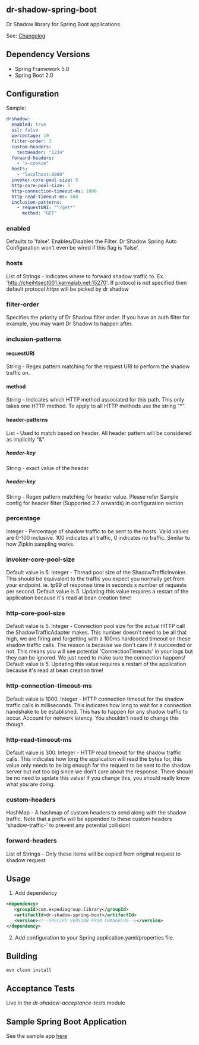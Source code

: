 ## dr-shadow-spring-boot

Dr Shadow library for Spring Boot applications.

See: [Changelog](CHANGELOG.md)

## Dependency Versions
* Spring Framework 5.0
* Spring Boot 2.0

## Configuration

Sample:
```yaml
drshadow:
  enabled: true
  ssl: false
  percentage: 10
  filter-order: 3
  custom-headers:
    testHeader: "1234"
  forward-headers:
    - "x-cookie"
  hosts:
    - "localhost:8080"
  invoker-core-pool-size: 5
  http-core-pool-size: 5
  http-connection-timeout-ms: 1000
  http-read-timeout-ms: 500
  inclusion-patterns:
    - requestURI: "^/get*"
      method: "GET"
```
### enabled
Defaults to 'false'. Enables/Disables the Filter. Dr Shadow Spring Auto Configuration won't even be wired if this flag is 'false'.

### hosts
List of Strings - Indicates where to forward shadow traffic to. Ex. 'http://cheihtsect001.karmalab.net:15270'. If protocol is not specified then default protocol *https* will be picked by dr shadow

### filter-order
Specifies the priority of Dr Shadow filter order. If you have an auth filter for example, you may want Dr Shadow to happen after.

### inclusion-patterns
#### requestURI
String - Regex pattern matching for the request URI to perform the shadow traffic on.
#### method
String - Indicates which HTTP method associated for this path. This only takes one HTTP method. To apply to all HTTP methods use the string "*".
#### header-patterns
List - Used to match based on header. All header pattern will be considered as implicitly "&".
##### header-key
String - exact value of the header
##### header-key
String - Regex pattern matching for header value. Please refer Sample config for header filter (Supported 2.7 onwards) in configuration section

### percentage
Integer - Percentage of shadow traffic to be sent to the hosts. Valid values are 0-100 inclusive. 100 indicates all traffic, 0 indicates no traffic. Similar to how Zipkin sampling works.

### invoker-core-pool-size
Default value is 5. Integer - Thread pool size of the ShadowTrafficInvoker. This should be equivalent to the traffic you expect you normally get from your endpoint. ie. tp99 of response time in seconds x number of requests per second. Default value is 5. Updating this value requires a restart of the application because it's read at bean creation time!

### http-core-pool-size
Default value is 5. Integer - Connection pool size for the actual HTTP call the ShadowTrafficAdapter makes. This number doesn't need to be all that high, we are firing and forgetting with a 100ms hardcoded timeout on these shadow traffic calls. The reason is because we don't care if it succeeded or not. This means you will see potential 'ConnectionTimeouts' in your logs but they can be ignored. We just need to make sure the connection happens! Default value is 5. Updating this value requires a restart of the application because it's read at bean creation time!

### http-connection-timeout-ms
Default value is 1000. Integer - HTTP connection timeout for the shadow traffic calls in milliseconds. This indicates how long to wait for a connection handshake to be established. This has to happen for any shadow traffic to occur. Account for network latency. You shouldn't need to change this though.

### http-read-timeout-ms
Default value is 300. Integer - HTTP read timeout for the shadow traffic calls. This indicates how long the application will read the bytes for, this value only needs to be big enough for the request to be sent to the shadow server but not too big since we don't care about the response. There should be no need to update this value! If you change this, you should really know what you are doing.

### custom-headers
HashMap - A hashmap of custom headers to send along with the shadow traffic. Note that a prefix will be appended to these custom headers 'shadow-traffic-' to prevent any potential collision!

### forward-headers
List of Strings - Only these items will be copied from original request to shadow request

## Usage
1. Add dependency
```xml
<dependency>
   <groupId>com.expediagroup.library</groupId>
   <artifactId>dr-shadow-spring-boot</artifactId>
   <version><!--SPECIFY VERSION FROM CHANGELOG--></version>
</dependency>
```
2. Add configuration to your Spring application.yaml/properties file.

## Building
```bash
mvn clean install
```

## Acceptance Tests
Live in the *dr-shadow-acceptance-tests* module

## Sample Spring Boot Application
See the sample app [here](../dr-shadow-spring-boot-test-app/README.md)